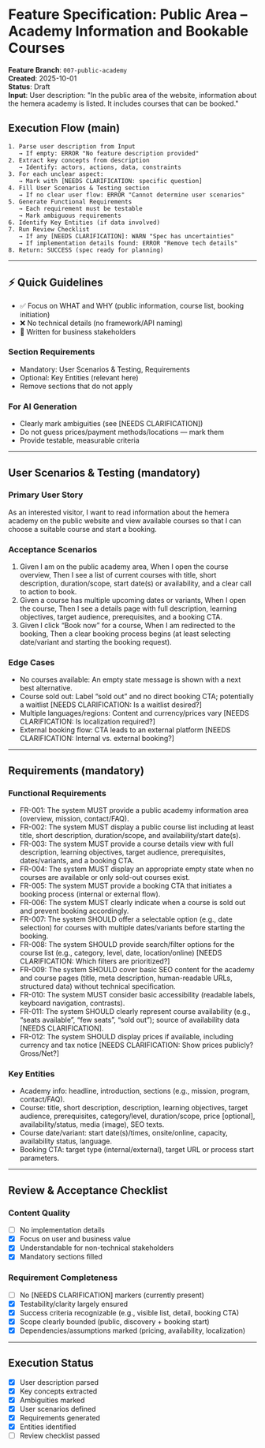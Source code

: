 # Feature Specification: Public Area – Academy Information and Bookable Courses

**Feature Branch**: `007-public-academy`  
**Created**: 2025-10-01  
**Status**: Draft  
**Input**: User description: "In the public area of the website, information about the hemera academy is listed. It includes courses that can be booked."

## Execution Flow (main)

```text
1. Parse user description from Input
   → If empty: ERROR "No feature description provided"
2. Extract key concepts from description
   → Identify: actors, actions, data, constraints
3. For each unclear aspect:
   → Mark with [NEEDS CLARIFICATION: specific question]
4. Fill User Scenarios & Testing section
   → If no clear user flow: ERROR "Cannot determine user scenarios"
5. Generate Functional Requirements
   → Each requirement must be testable
   → Mark ambiguous requirements
6. Identify Key Entities (if data involved)
7. Run Review Checklist
   → If any [NEEDS CLARIFICATION]: WARN "Spec has uncertainties"
   → If implementation details found: ERROR "Remove tech details"
8. Return: SUCCESS (spec ready for planning)
```

---

## ⚡ Quick Guidelines

- ✅ Focus on WHAT and WHY (public information, course list, booking initiation)
- ❌ No technical details (no framework/API naming)
- 👥 Written for business stakeholders

### Section Requirements

- Mandatory: User Scenarios & Testing, Requirements
- Optional: Key Entities (relevant here)
- Remove sections that do not apply

### For AI Generation

- Clearly mark ambiguities (see [NEEDS CLARIFICATION])
- Do not guess prices/payment methods/locations — mark them
- Provide testable, measurable criteria

---

## User Scenarios & Testing (mandatory)

### Primary User Story

As an interested visitor, I want to read information about the hemera academy on the public website and view available courses so that I can choose a suitable course and start a booking.

### Acceptance Scenarios

1. Given I am on the public academy area,
   When I open the course overview,
   Then I see a list of current courses with title, short description, duration/scope, start date(s) or availability, and a clear call to action to book.
2. Given a course has multiple upcoming dates or variants,
   When I open the course,
   Then I see a details page with full description, learning objectives, target audience, prerequisites, and a booking CTA.
3. Given I click “Book now” for a course,
   When I am redirected to the booking,
   Then a clear booking process begins (at least selecting date/variant and starting the booking request).

### Edge Cases

- No courses available: An empty state message is shown with a next best alternative.
- Course sold out: Label “sold out” and no direct booking CTA; potentially a waitlist [NEEDS CLARIFICATION: Is a waitlist desired?]
- Multiple languages/regions: Content and currency/prices vary [NEEDS CLARIFICATION: Is localization required?]
- External booking flow: CTA leads to an external platform [NEEDS CLARIFICATION: Internal vs. external booking?]

---

## Requirements (mandatory)

### Functional Requirements

- FR-001: The system MUST provide a public academy information area (overview, mission, contact/FAQ).
- FR-002: The system MUST display a public course list including at least title, short description, duration/scope, and availability/start date(s).
- FR-003: The system MUST provide a course details view with full description, learning objectives, target audience, prerequisites, dates/variants, and a booking CTA.
- FR-004: The system MUST display an appropriate empty state when no courses are available or only sold-out courses exist.
- FR-005: The system MUST provide a booking CTA that initiates a booking process (internal or external flow).
- FR-006: The system MUST clearly indicate when a course is sold out and prevent booking accordingly.
- FR-007: The system SHOULD offer a selectable option (e.g., date selection) for courses with multiple dates/variants before starting the booking.
- FR-008: The system SHOULD provide search/filter options for the course list (e.g., category, level, date, location/online) [NEEDS CLARIFICATION: Which filters are prioritized?]
- FR-009: The system SHOULD cover basic SEO content for the academy and course pages (title, meta description, human-readable URLs, structured data) without technical specification.
- FR-010: The system MUST consider basic accessibility (readable labels, keyboard navigation, contrasts).
- FR-011: The system SHOULD clearly represent course availability (e.g., “seats available”, “few seats”, “sold out”); source of availability data [NEEDS CLARIFICATION].
- FR-012: The system SHOULD display prices if available, including currency and tax notice [NEEDS CLARIFICATION: Show prices publicly? Gross/Net?]

### Key Entities

- Academy info: headline, introduction, sections (e.g., mission, program, contact/FAQ).
- Course: title, short description, description, learning objectives, target audience, prerequisites, category/level, duration/scope, price [optional], availability/status, media (image), SEO texts.
- Course date/variant: start date(s)/times, onsite/online, capacity, availability status, language.
- Booking CTA: target type (internal/external), target URL or process start parameters.

---

## Review & Acceptance Checklist

### Content Quality

- [ ] No implementation details
- [x] Focus on user and business value
- [x] Understandable for non-technical stakeholders
- [x] Mandatory sections filled

### Requirement Completeness

- [ ] No [NEEDS CLARIFICATION] markers (currently present)
- [x] Testability/clarity largely ensured
- [x] Success criteria recognizable (e.g., visible list, detail, booking CTA)
- [x] Scope clearly bounded (public, discovery + booking start)
- [x] Dependencies/assumptions marked (pricing, availability, localization)

---

## Execution Status

- [x] User description parsed
- [x] Key concepts extracted
- [x] Ambiguities marked
- [x] User scenarios defined
- [x] Requirements generated
- [x] Entities identified
- [ ] Review checklist passed
